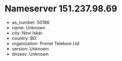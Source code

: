 # Nameserver 151.237.98.69

* as_number: 50186
* name: Unknown
* city: Novi Iskar
* country: BG
* organization: Pronet Telekom Ltd
* version: Unknown
* dnssec: Unknown
